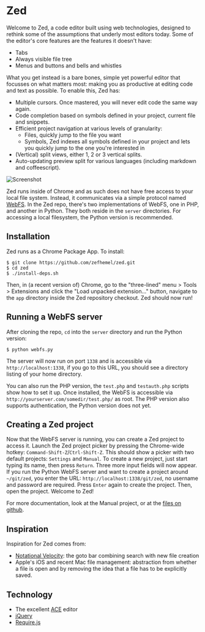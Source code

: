 Zed
===

Welcome to Zed, a code editor built using web technologies, designed to rethink
some of the assumptions that underly most editors today. Some of the editor's
core features are the features it doesn't have:

* Tabs
* Always visible file tree
* Menus and buttons and bells and whistles

What you get instead is a bare bones, simple yet powerful editor that focusses
on what matters most: making you as productive at editing code and text as
possible. To enable this, Zed has:

* Multiple cursors. Once mastered, you will never edit code the same way again.
* Code completion based on symbols defined in your project, current file and
  snippets.
* Efficient project navigation at various levels of granularity:
    * Files, quickly jump to the file you want
    * Symbols, Zed indexes all symbols defined in your project and lets you
      quickly jump to the one you're interested in
* (Vertical) split views, either 1, 2 or 3 vertical splits.
* Auto-updating preview split for various languages (including markdown and
  coffeescript).

![Screenshot](http://zef.me/wp-content/uploads/2013/03/complete.png)

Zed runs inside of Chrome and as such does not have free access to your local
file system. Instead, it communicates via a simple protocol named
[WebFS](https://github.com/zefhemel/zed/blob/master/app/manual/webfs.md). In the
Zed repo, there's two implementations of WebFS, one in PHP, and another in
Python. They both reside in the `server` directories. For accessing a local
filesystem, the Python version is recommended.

Installation
------------
Zed runs as a Chrome Package App. To install:

    $ git clone https://github.com/zefhemel/zed.git
    $ cd zed
    $ ./install-deps.sh

Then, in (a recent version of) Chrome, go to the "three-lined" menu > Tools >
Extensions and click the "Load unpacked extension..." button, navigate to the
`app` directory inside the Zed repository checkout. Zed should now run!

Running a WebFS server
----------------------

After cloning the repo, `cd` into the `server` directory and run the Python
version:

    $ python webfs.py

The server will now run on port `1338` and is accessible via
`http://localhost:1338`, if you go to this URL, you should see a directory
listing of your home directory.

You can also run the PHP version, the `test.php` and `testauth.php` scripts show
how to set it up. Once installed, the WebFS is accessible via
`http://yourserver.com/somedir/test.php/` as root. The PHP version also supports
authentication, the Python version does not yet.

Creating a Zed project
----------------------

Now that the WebFS server is running, you can create a Zed project to access it.
Launch the Zed project picker by pressing the Chrome-wide hotkey:
`Command-Shift-Z`/`Ctrl-Shift-Z`. This should show a picker with two default
projects: `Settings` and `Manual`. To create a new project, just start typing
its name, then press `Return`. Three more input fields will now appear. If you
run the Python WebFS server and want to create a project around `~/git/zed`, you
enter the URL: `http://localhost:1338/git/zed`, no username and password are
required. Press `Enter` again to create the project. Then, open the project.
Welcome to Zed!

For more documentation, look at the Manual project, or at the [files on
github](https://github.com/zefhemel/zed/tree/master/app/manual).

Inspiration
-----------

Inspiration for Zed comes from:

* [Notational Velocity](http://notational.net): the goto bar combining search
  with new file creation
* Apple's iOS and recent Mac file management: abstraction from whether a file
  is open and by removing the idea that a file has to be explicitly saved.

Technology
----------

* The excellent [ACE](http://github.com/ajaxorg/ace) editor
* [jQuery](http://jquery.com)
* [Require.js](http://requirejs.org)